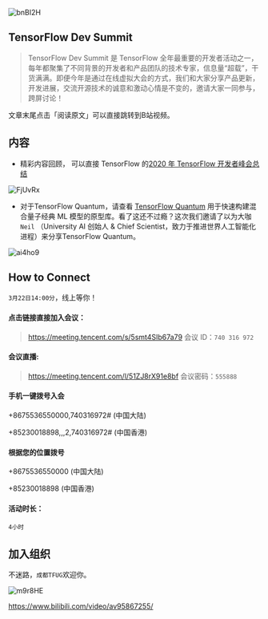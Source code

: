 ![bnBI2H](https://gitee.com/stormzhang/mdPic/raw/master/uPic/bnBI2H.png)

## TensorFlow Dev Summit
>TensorFlow Dev Summit 是 TensorFlow 全年最重要的开发者活动之一，每年都聚集了不同背景的开发者和产品团队的技术专家，信息量“超载”，干货满满。即便今年是通过在线虚拟大会的方式，我们和大家分享产品更新，开发进展，交流开源技术的诚意和激动心情是不变的，邀请大家一同参与，跨屏讨论！ 

文章末尾点击「阅读原文」可以直接跳转到B站视频。

## 内容

- 精彩内容回顾， 可以直接 TensorFlow 的[2020 年 TensorFlow 开发者峰会总结
](https://mp.weixin.qq.com/s/YcvIp1cpGsAfsZm2rerxmg)


![FjUvRx](https://gitee.com/stormzhang/mdPic/raw/master/uPic/FjUvRx.jpg)

- 对于TensorFlow Quantum，请查看 [TensorFlow Quantum](https://mp.weixin.qq.com/s/F8M1YllH-LJfPj3IFmDwZg) 用于快速构建混合量子经典 ML 模型的原型库。看了这还不过瘾？这次我们邀请了以为大咖 `Neil` （University AI 创始人 & Chief Scientist，致力于推进世界人工智能化进程）来分享TensorFlow Quantum。

![ai4ho9](https://gitee.com/stormzhang/mdPic/raw/master/uPic/ai4ho9.png)

## How to Connect

`3月22日14:00分`，线上等你！


#### 点击链接直接加入会议：
>https://meeting.tencent.com/s/5smt4SIb67a79
会议 ID：`740 316 972`

#### 会议直播:
>https://meeting.tencent.com/l/51ZJ8rX91e8bf
会议密码：`555888`


#### 手机一键拨号入会

+8675536550000,740316972# (中国大陆)

+85230018898,,,2,740316972# (中国香港)

#### 根据您的位置拨号

+8675536550000 (中国大陆)

+85230018898 (中国香港)

#### 活动时长：
`4小时`

## 加入组织
不迷路，`成都TFUG`欢迎你。

![m9r8HE](https://gitee.com/stormzhang/mdPic/raw/master/uPic/m9r8HE.png)

https://www.bilibili.com/video/av95867255/